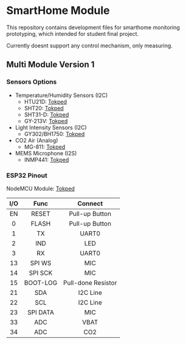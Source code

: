 # SmartHome Module

This repository contains development files for smarthome monitoring prototyping,
which intended for student final project.

Currently doesnt support any control mechanism, only measuring.

## Multi Module Version 1

### Sensors Options
- Temperature/Humidity Sensors (I2C)
    + HTU21D: [Tokped](https://www.tokopedia.com/akhishop/htu21d-temperature-and-humidity-sensor-module)
    + SHT20: [Tokped](https://www.tokopedia.com/akhishop/sht20-digital-temperature-and-humidity-sensor-module-i2c-communication)
    + SHT31-D: [Tokped](https://www.tokopedia.com/akhishop/sht31-d-temperature-humidity-sensor-module)
    + GY-213V: [Tokped](https://www.tokopedia.com/cncstorebandung/gy-213v-hdc1080-high-precision-temperature-and-humidity-sensor-module)
- Light Intensity Sensors (I2C)
    + GY302/BH1750: [Tokped](https://www.tokopedia.com/akhishop/gy-302-light-intensity-bh1750-module-sensor-intensitas-cahaya)
- CO2 Air (Analog)
    + MG-811: [Tokped](https://www.tokopedia.com/khursiot/dfrobot-analog-co2-gas-sensor-for-arduino-mg-811-sensor)
- MEMS Microphone (I2S)
    + INMP441: [Tokped](https://www.tokopedia.com/aifrobotic/inmp441-omnidirectional-microphone-module-mems-i2s-interface)

### ESP32 Pinout

NodeMCU Module: [Tokped](https://www.tokopedia.com/temins/esp32-esp-32-arduino-wifi-bluetooth-iot-development-board-micro-usb)

| I/O | Func | Connect |
|:---:|:----:|:-------:|
| EN | RESET | Pull-up Button |
| 0 | FLASH | Pull-up Button |
| 1 | TX | UART0 |
| 2 | IND | LED |
| 3 | RX | UART0 |
| 13 | SPI WS | MIC |
| 14 | SPI SCK | MIC |
| 15 | BOOT-LOG | Pull-done Resistor |
| 21 | SDA | I2C Line |
| 22 | SCL | I2C Line |
| 23 | SPI DATA | MIC |
| 33 | ADC | VBAT |
| 34 | ADC | CO2 |




